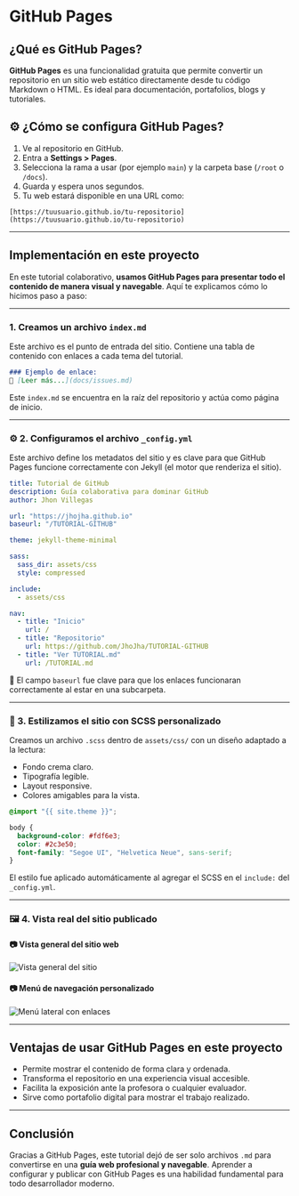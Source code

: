 
# GitHub Pages

## ¿Qué es GitHub Pages?

**GitHub Pages** es una funcionalidad gratuita que permite convertir un repositorio en un sitio web estático directamente desde tu código Markdown o HTML. Es ideal para documentación, portafolios, blogs y tutoriales.

## ⚙️ ¿Cómo se configura GitHub Pages?

1. Ve al repositorio en GitHub.
2. Entra a **Settings > Pages**.
3. Selecciona la rama a usar (por ejemplo `main`) y la carpeta base (`/root` o `/docs`).
4. Guarda y espera unos segundos.
5. Tu web estará disponible en una URL como:

```
[https://tuusuario.github.io/tu-repositorio](https://tuusuario.github.io/tu-repositorio)
````

---

## Implementación en este proyecto

En este tutorial colaborativo, **usamos GitHub Pages para presentar todo el contenido de manera visual y navegable**. Aquí te explicamos cómo lo hicimos paso a paso:

---

### 1. Creamos un archivo `index.md`

Este archivo es el punto de entrada del sitio. Contiene una tabla de contenido con enlaces a cada tema del tutorial.

```markdown
### Ejemplo de enlace:
🔗 [Leer más...](docs/issues.md)
````

Este `index.md` se encuentra en la raíz del repositorio y actúa como página de inicio.

---

### ⚙️ 2. Configuramos el archivo `_config.yml`

Este archivo define los metadatos del sitio y es clave para que GitHub Pages funcione correctamente con Jekyll (el motor que renderiza el sitio).

```yaml
title: Tutorial de GitHub
description: Guía colaborativa para dominar GitHub
author: Jhon Villegas

url: "https://jhojha.github.io"
baseurl: "/TUTORIAL-GITHUB"

theme: jekyll-theme-minimal

sass:
  sass_dir: assets/css
  style: compressed

include:
  - assets/css

nav:
  - title: "Inicio"
    url: /
  - title: "Repositorio"
    url: https://github.com/JhoJha/TUTORIAL-GITHUB
  - title: "Ver TUTORIAL.md"
    url: /TUTORIAL.md
```

📌 El campo `baseurl` fue clave para que los enlaces funcionaran correctamente al estar en una subcarpeta.

---

### 🎨 3. Estilizamos el sitio con SCSS personalizado

Creamos un archivo `.scss` dentro de `assets/css/` con un diseño adaptado a la lectura:

* Fondo crema claro.
* Tipografía legible.
* Layout responsive.
* Colores amigables para la vista.

```scss
@import "{{ site.theme }}";

body {
  background-color: #fdf6e3;
  color: #2c3e50;
  font-family: "Segoe UI", "Helvetica Neue", sans-serif;
}
```

El estilo fue aplicado automáticamente al agregar el SCSS en el `include:` del `_config.yml`.

---

### 🖼️ 4. Vista real del sitio publicado

#### 📷 Vista general del sitio web

![Vista general del sitio](../assets/pages_vista_1.png)

#### 📷 Menú de navegación personalizado

![Menú lateral con enlaces](../assets/pages_vista_2.png)

---

## Ventajas de usar GitHub Pages en este proyecto

* Permite mostrar el contenido de forma clara y ordenada.
* Transforma el repositorio en una experiencia visual accesible.
* Facilita la exposición ante la profesora o cualquier evaluador.
* Sirve como portafolio digital para mostrar el trabajo realizado.

---

## Conclusión

Gracias a GitHub Pages, este tutorial dejó de ser solo archivos `.md` para convertirse en una **guía web profesional y navegable**. Aprender a configurar y publicar con GitHub Pages es una habilidad fundamental para todo desarrollador moderno.
